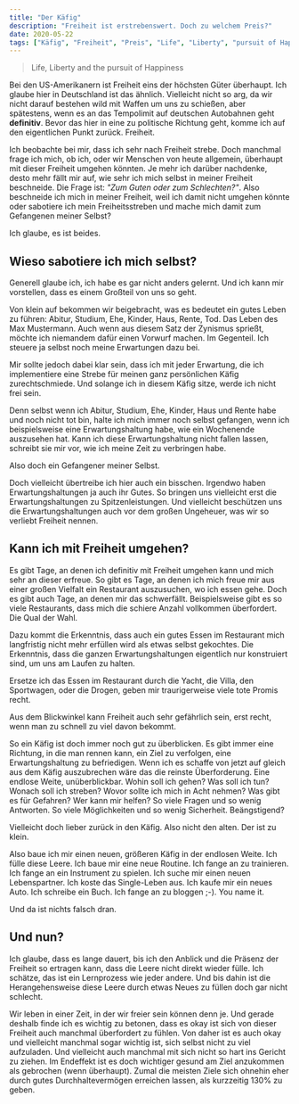 ```yaml
---
title: "Der Käfig"
description: "Freiheit ist erstrebenswert. Doch zu welchem Preis?"
date: 2020-05-22
tags: ["Käfig", "Freiheit", "Preis", "Life", "Liberty", "pursuit of Happiness", "Selbstsabotage", "Sabotage", "Gefangener", "Erwartung", "Erwartungshaltung", "Qual der Wahl", "Weite", "Leere", "Überforderung", "Sicherheit", "Routine"]
---
```


> Life, Liberty and the pursuit of Happiness

Bei den US-Amerikanern ist Freiheit eins der höchsten Güter überhaupt. Ich glaube hier in Deutschland ist das ähnlich. Vielleicht nicht so arg, da wir nicht darauf bestehen wild mit Waffen um uns zu schießen, aber spätestens, wenn es an das Tempolimit auf deutschen Autobahnen geht **definitiv**. Bevor das hier in eine zu politische Richtung geht, komme ich auf den eigentlichen Punkt zurück. Freiheit.

Ich beobachte bei mir, dass ich sehr nach Freiheit strebe. Doch manchmal frage ich mich, ob ich, oder wir Menschen von heute allgemein, überhaupt mit dieser Freiheit umgehen könnten. Je mehr ich darüber nachdenke, desto mehr fällt mir auf, wie sehr ich mich selbst in meiner Freiheit beschneide. Die Frage ist: _"Zum Guten oder zum Schlechten?"_. Also beschneide ich mich in meiner Freiheit, weil ich damit nicht umgehen könnte oder sabotiere ich mein Freiheitsstreben und mache mich damit zum Gefangenen meiner Selbst?

Ich glaube, es ist beides.

## Wieso sabotiere ich mich selbst?

Generell glaube ich, ich habe es gar nicht anders gelernt. Und ich kann mir vorstellen, dass es einem Großteil von uns so geht.

Von klein auf bekommen wir beigebracht, was es bedeutet ein gutes Leben zu führen: Abitur, Studium, Ehe, Kinder, Haus, Rente, Tod. Das Leben des Max Mustermann. Auch wenn aus diesem Satz der Zynismus sprießt, möchte ich niemandem dafür einen Vorwurf machen. Im Gegenteil. Ich steuere ja selbst noch meine Erwartungen dazu bei.

Mir sollte jedoch dabei klar sein, dass ich mit jeder Erwartung, die ich implementiere eine Strebe für meinen ganz persönlichen Käfig zurechtschmiede. Und solange ich in diesem Käfig sitze, werde ich nicht frei sein.

Denn selbst wenn ich Abitur, Studium, Ehe, Kinder, Haus und Rente habe und noch nicht tot bin, halte ich mich immer noch selbst gefangen, wenn ich beispielsweise eine Erwartungshaltung habe, wie ein Wochenende auszusehen hat. Kann ich diese Erwartungshaltung nicht fallen lassen, schreibt sie mir vor, wie ich meine Zeit zu verbringen habe.

Also doch ein Gefangener meiner Selbst.

Doch vielleicht übertreibe ich hier auch ein bisschen. Irgendwo haben Erwartungshaltungen ja auch ihr Gutes. So bringen uns vielleicht erst die Erwartungshaltungen zu Spitzenleistungen. Und vielleicht beschützen uns die Erwartungshaltungen auch vor dem großen Ungeheuer, was wir so verliebt Freiheit nennen.

## Kann ich mit Freiheit umgehen?

Es gibt Tage, an denen ich definitiv mit Freiheit umgehen kann und mich sehr an dieser erfreue. So gibt es Tage, an denen ich mich freue mir aus einer großen Vielfalt ein Restaurant auszusuchen, wo ich essen gehe. Doch es gibt auch Tage, an denen mir das schwerfällt. Beispielsweise gibt es so viele Restaurants, dass mich die schiere Anzahl vollkommen überfordert. Die Qual der Wahl.

Dazu kommt die Erkenntnis, dass auch ein gutes Essen im Restaurant mich langfristig nicht mehr erfüllen wird als etwas selbst gekochtes. Die Erkenntnis, dass die ganzen Erwartungshaltungen eigentlich nur konstruiert sind, um uns am Laufen zu halten.

Ersetze ich das Essen im Restaurant durch die Yacht, die Villa, den Sportwagen, oder die Drogen, geben mir traurigerweise viele tote Promis recht. 

Aus dem Blickwinkel kann Freiheit auch sehr gefährlich sein, erst recht, wenn man zu schnell zu viel davon bekommt.

So ein Käfig ist doch immer noch gut zu überblicken. Es gibt immer eine Richtung, in die man rennen kann, ein Ziel zu verfolgen, eine Erwartungshaltung zu befriedigen. Wenn ich es schaffe von jetzt auf gleich aus dem Käfig auszubrechen wäre das die reinste Überforderung. Eine endlose Weite, unüberblickbar. Wohin soll ich gehen? Was soll ich tun? Wonach soll ich streben? Wovor sollte ich mich in Acht nehmen? Was gibt es für Gefahren? Wer kann mir helfen? So viele Fragen und so wenig Antworten. So viele Möglichkeiten und so wenig Sicherheit. Beängstigend?

Vielleicht doch lieber zurück in den Käfig. Also nicht den alten. Der ist zu klein.

Also baue ich mir einen neuen, größeren Käfig in der endlosen Weite. Ich fülle diese Leere. Ich baue mir eine neue Routine. Ich fange an zu trainieren. Ich fange an ein Instrument zu spielen. Ich suche mir einen neuen Lebenspartner. Ich koste das Single-Leben aus. Ich kaufe mir ein neues Auto. Ich schreibe ein Buch. Ich fange an zu bloggen ;-). You name it.

Und da ist nichts falsch dran.

## Und nun?

Ich glaube, dass es lange dauert, bis ich den Anblick und die Präsenz der Freiheit so ertragen kann, dass die Leere nicht direkt wieder fülle. Ich schätze, das ist ein Lernprozess wie jeder andere. Und bis dahin ist die Herangehensweise diese Leere durch etwas Neues zu füllen doch gar nicht schlecht.

Wir leben in einer Zeit, in der wir freier sein können denn je. Und gerade deshalb finde ich es wichtig zu betonen, dass es okay ist sich von dieser Freiheit auch manchmal überfordert zu fühlen. Von daher ist es auch okay und vielleicht manchmal sogar wichtig ist, sich selbst nicht zu viel aufzuladen. Und vielleicht auch manchmal mit sich nicht so hart ins Gericht zu ziehen. Im Endeffekt ist es doch wichtiger gesund am Ziel anzukommen als gebrochen (wenn überhaupt). Zumal die meisten Ziele sich ohnehin eher durch gutes Durchhaltevermögen erreichen lassen, als kurzzeitig 130% zu geben.
